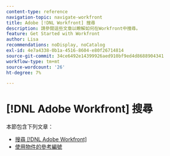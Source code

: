 ```yaml
---
content-type: reference
navigation-topic: navigate-workfront
title: Adobe [!DNL Workfront] 搜尋
description: 請參閱這些文章以瞭解如何在Workfront中搜尋。
feature: Get Started with Workfront
author: Lisa
recommendations: noDisplay, noCatalog
exl-id: 4e7a4338-0b1a-4516-8604-e80f26714814
source-git-commit: 34ce6492e14399926aed910bf9ed4d8688904341
workflow-type: tm+mt
source-wordcount: '26'
ht-degree: 7%

---
```


# [!DNL Adobe Workfront] 搜尋

本節包含下列文章：

* [搜尋 [!DNL Adobe Workfront]](../../../workfront-basics/navigate-workfront/search/search-workfront.md)
* [使用物件的參考編號](../../../workfront-basics/navigate-workfront/search/reference-number-of-objects.md)
